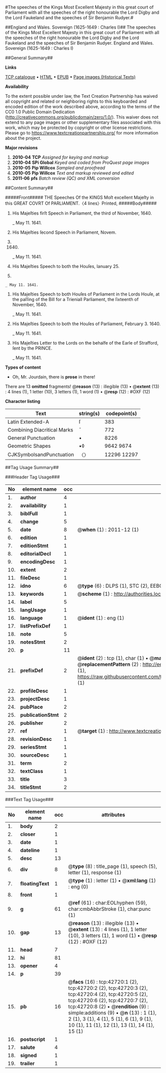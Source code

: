 #The speeches of the Kings Most Excellent Majesty in this great court of Parliament with all the speeches of the right honourable the Lord Digby and the Lord Faukeland and the speeches of Sir Benjamin Rudyer.#

##England and Wales. Sovereign (1625-1649 : Charles I)##
The speeches of the Kings Most Excellent Majesty in this great court of Parliament with all the speeches of the right honourable the Lord Digby and the Lord Faukeland and the speeches of Sir Benjamin Rudyer.
England and Wales. Sovereign (1625-1649 : Charles I)

##General Summary##

**Links**

[TCP catalogue](http://www.ota.ox.ac.uk/tcp/)  • 
[HTML](http://tei.it.ox.ac.uk/tcp/Texts-HTML/free/A32/A32140.html)  • 
[EPUB](http://tei.it.ox.ac.uk/tcp/Texts-EPUB/free/A32/A32140.epub) • 
[Page images (Historical Texts)](https://historicaltexts.jisc.ac.uk/eebo-09316513e)

**Availability**

To the extent possible under law, the Text Creation Partnership has waived all copyright and related or neighboring rights to this keyboarded and encoded edition of the work described above, according to the terms of the CC0 1.0 Public Domain Dedication (http://creativecommons.org/publicdomain/zero/1.0/). This waiver does not extend to any page images or other supplementary files associated with this work, which may be protected by copyright or other license restrictions. Please go to https://www.textcreationpartnership.org/ for more information about the project.

**Major revisions**

1. __2010-04__ __TCP__ *Assigned for keying and markup*
1. __2010-04__ __SPi Global__ *Keyed and coded from ProQuest page images*
1. __2010-05__ __Pip Willcox__ *Sampled and proofread*
1. __2010-05__ __Pip Willcox__ *Text and markup reviewed and edited*
1. __2011-06__ __pfs__ *Batch review (QC) and XML conversion*

##Content Summary##

#####Front#####
THE Speeches Of the KINGS Moſt excellent Majeſty in this GREAT COVRT Of PARLIAMENT.〈4 lines〉Printed,
#####Body#####

1. His Majeſties firſt Speech in Parliament, the third of November, 1640.

    _ May 11. 1641.

1. His Majeſties ſecond Speech in Parliament, Novem.
5. 1640.

    _ May 11. 1641.

1. His Majeſties Speech to both the Houſes, Ianuary 25.
1640.

    _ May 11. 1641.

1. His Majeſties Speech to both Houſes of Parliament in the
Lords Houſe, at the paſſing of the Bill for a Trieniall Parliament, the ſixteenth of November, 1640.

    _ May 11. 1641.

1. His Majeſties Speech to both the Houſes of Parliament, February 3. 1640.

    _ May 11. 1641.

1. His Majeſties Letter to the Lords on the behalfe of the Earle of Strafford, ſent by the PRINCE.

    _ May 11. 1641.

**Types of content**

  * Oh, Mr. Jourdain, there is **prose** in there!

There are 13 **omitted** fragments! 
 @__reason__ (13) : illegible (13)  •  @__extent__ (13) : 4 lines (1), 1 letter (10), 3 letters (1), 1 word (1)  •  @__resp__ (12) : #OXF (12)

**Character listing**


|Text|string(s)|codepoint(s)|
|---|---|---|
|Latin Extended-A|ſ|383|
|Combining             Diacritical Marks|̄|772|
|General Punctuation|•|8226|
|Geometric Shapes|▪◊|9642 9674|
|CJKSymbolsandPunctuation|〈〉|12296 12297|

##Tag Usage Summary##

###Header Tag Usage###

|No|element name|occ|attributes|
|---|---|---|---|
|1.|__author__|4||
|2.|__availability__|1||
|3.|__biblFull__|1||
|4.|__change__|5||
|5.|__date__|8| @__when__ (1) : 2011-12 (1)|
|6.|__edition__|1||
|7.|__editionStmt__|1||
|8.|__editorialDecl__|1||
|9.|__encodingDesc__|1||
|10.|__extent__|2||
|11.|__fileDesc__|1||
|12.|__idno__|6| @__type__ (6) : DLPS (1), STC (2), EEBO-CITATION (1), OCLC (1), VID (1)|
|13.|__keywords__|1| @__scheme__ (1) : http://authorities.loc.gov/ (1)|
|14.|__label__|5||
|15.|__langUsage__|1||
|16.|__language__|1| @__ident__ (1) : eng (1)|
|17.|__listPrefixDef__|1||
|18.|__note__|5||
|19.|__notesStmt__|2||
|20.|__p__|11||
|21.|__prefixDef__|2| @__ident__ (2) : tcp (1), char (1)  •  @__matchPattern__ (2) : ([0-9\-]+):([0-9IVX]+) (1), (.+) (1)  •  @__replacementPattern__ (2) : http://eebo.chadwyck.com/downloadtiff?vid=$1&page=$2 (1), https://raw.githubusercontent.com/textcreationpartnership/Texts/master/tcpchars.xml#$1 (1)|
|22.|__profileDesc__|1||
|23.|__projectDesc__|1||
|24.|__pubPlace__|2||
|25.|__publicationStmt__|2||
|26.|__publisher__|2||
|27.|__ref__|1| @__target__ (1) : http://www.textcreationpartnership.org/docs/. (1)|
|28.|__revisionDesc__|1||
|29.|__seriesStmt__|1||
|30.|__sourceDesc__|1||
|31.|__term__|2||
|32.|__textClass__|1||
|33.|__title__|3||
|34.|__titleStmt__|2||


###Text Tag Usage###

|No|element name|occ|attributes|
|---|---|---|---|
|1.|__body__|2||
|2.|__closer__|1||
|3.|__date__|1||
|4.|__dateline__|1||
|5.|__desc__|13||
|6.|__div__|8| @__type__ (8) : title_page (1), speech (5), letter (1), response (1)|
|7.|__floatingText__|1| @__type__ (1) : letter (1)  •  @__xml:lang__ (1) : eng (0)|
|8.|__front__|1||
|9.|__g__|61| @__ref__ (61) : char:EOLhyphen (59), char:cmbAbbrStroke (1), char:punc (1)|
|10.|__gap__|13| @__reason__ (13) : illegible (13)  •  @__extent__ (13) : 4 lines (1), 1 letter (10), 3 letters (1), 1 word (1)  •  @__resp__ (12) : #OXF (12)|
|11.|__head__|7||
|12.|__hi__|81||
|13.|__opener__|4||
|14.|__p__|39||
|15.|__pb__|16| @__facs__ (16) : tcp:42720:1 (2), tcp:42720:2 (2), tcp:42720:3 (2), tcp:42720:4 (2), tcp:42720:5 (2), tcp:42720:6 (2), tcp:42720:7 (2), tcp:42720:8 (2)  •  @__rendition__ (9) : simple:additions (9)  •  @__n__ (13) : 1 (1), 2 (1), 3 (1), 4 (1), 5 (1), 6 (1), 9 (1), 10 (1), 11 (1), 12 (1), 13 (1), 14 (1), 15 (1)|
|16.|__postscript__|1||
|17.|__salute__|4||
|18.|__signed__|1||
|19.|__trailer__|1||
